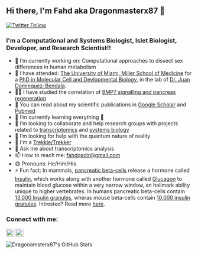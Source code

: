 ## Hi there, I'm Fahd aka Dragonmasterx87 👋

[![Twitter Follow](https://img.shields.io/twitter/follow/fahdqadir?color=1DA1F2&logo=twitter&style=for-the-badge)](https://twitter.com/intent/follow?original_referer=https%3A%2F%2Fgithub.com%2Ffahdqadir&screen_name=fahdqadir)

### I'm a Computational and Systems Biologist, Islet Biologist, Developer, and Research Scientist!!

- 🔭 I’m currently working on: Computational approaches to dissect sex differences in human metabolism
- 🏫 I have attended: [The University of Miami, Miller School of Medicine](https://med.miami.edu/) for a [PhD in Molecular Cell and Devlopmental Biology](https://med.miami.edu/en/graduate-studies/doctoral-programs/molecular-cell-and-developmental-biology), in the lab of [Dr. Juan Dominguez-Bendala](https://med.miami.edu/labs/Staging/dominguez-bendala-lab).
- 👨‍🔬 I have studied the correlation of [BMP7 signalling and pancreas regeneration](https://scholarship.miami.edu/esploro/outputs/doctoral/Induction-of-Beta-Cell-Regeneration-by-Activin-Like-Kinase-3-Stimulation/991031447541002976)
- 📜 You can read about my scientific publications in [Google Scholar](https://scholar.google.com/citations?user=RRFfx7YAAAAJ&hl=en) and [Pubmed](https://pubmed.ncbi.nlm.nih.gov/?term=qadir%20MMF)
- 🌱 I’m currently learning everything 🤣
- 👯 I’m looking to collaborate and help research groups with projects related to [transcriptomics](https://en.wikipedia.org/wiki/Transcriptomics_technologies) and [systems biology](https://en.wikipedia.org/wiki/Systems_biology)
- 🤔 I’m looking for help with the quantum nature of reality
- 🖖 I'm a [Trekkie/Trekker](https://en.wikipedia.org/wiki/Trekkie) 
- 💬 Ask me about transcriptomics analysis
- 📫 How to reach me: fahdqadir@gmail.com
- 😄 Pronouns: He/Him/His
- ⚡ Fun fact: In mammals, [pancreatic beta-cells](https://en.wikipedia.org/wiki/Beta_cell) release a hormone called [Insulin](https://en.wikipedia.org/wiki/Insulin), which works along with another hormone called [Glucagon](https://en.wikipedia.org/wiki/Glucagon) to maintain blood glucose within a very narrow window, an hallmark ability unique to higher vertebrates. In humans pancreatic beta-cells contain [13,000 Insulin granules](https://link.springer.com/article/10.1007/BF01230690), wheras mouse beta-cells contain [10,000 insulin granules](https://pubmed.ncbi.nlm.nih.gov/11976915/). Intrested? Read more [here](https://link.springer.com/article/10.1007/s00125-003-1153-1).

### Connect with me:

[<img align="left" alt="Dragonmasterx87 | Twitter" width="22px" src="https://cdn.jsdelivr.net/npm/simple-icons@v3/icons/twitter.svg" />][twitter]
[<img align="left" alt="Dragonmasterx87 | LinkedIn" width="22px" src="https://cdn.jsdelivr.net/npm/simple-icons@v3/icons/linkedin.svg" />][linkedin]

<br />
<br />

 <img align="left" alt="Dragonamsterx87's GitHub Stats" src="https://github-readme-stats-dragonmasterx87.vercel.app/api?username=Dragonmasterx87&show_icons=true&hide_border=true" />

</details>

[Thesis]: https://scholarship.miami.edu/esploro/outputs/doctoral/Induction-of-Beta-Cell-Regeneration-by-Activin-Like-Kinase-3-Stimulation/991031447541002976
[twitter]: https://twitter.com/Fahdqadir
[linkedin]: https://www.linkedin.com/in/fahdqadir/

